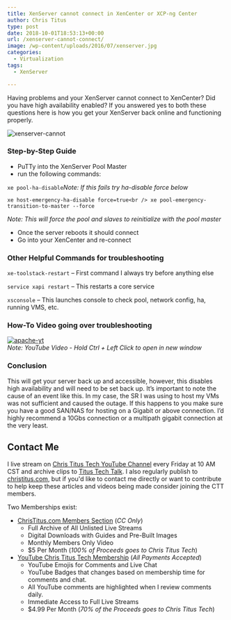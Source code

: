 ```yaml
---
title: XenServer cannot connect in XenCenter or XCP-ng Center
author: Chris Titus
type: post
date: 2018-10-01T18:53:13+00:00
url: /xenserver-cannot-connect/
image: /wp-content/uploads/2016/07/xenserver.jpg
categories:
  - Virtualization
tags:
  - XenServer

---
```

Having problems and your XenServer cannot connect to XenCenter? Did you have high availability enabled? If you answered yes to both these questions here is how you get your XenServer back online and functioning properly. <!--more-->

![xenserver-cannot](/wp-content/uploads/2018/10/xenserver-cannot-connect.png)

### Step-by-Step Guide

  * PuTTy into the XenServer Pool Master
  * run the following commands:

`xe pool-ha-disable`_Note: If this fails try ha-disable force below_
  
`xe host-emergency-ha-disable force=true<br />
xe pool-emergency-transition-to-master --force`
  
_Note: This will force the pool and slaves to reinitialize with the pool master_

  * Once the server reboots it should connect
  * Go into your XenCenter and re-connect

### Other Helpful Commands for troubleshooting

`xe-toolstack-restart` &#8211; First command I always try before anything else
  
`service xapi restart` &#8211; This restarts a core service
  
`xsconsole` &#8211; This launches console to check pool, network config, ha, running VMS, etc.

### How-To Video going over troubleshooting

[![apache-yt](https://img.youtube.com/vi/UqsaRixKveA/0.jpg)](https://www.youtube.com/watch?v=UqsaRixKveA)  
_Note: YouTube Video - Hold Ctrl + Left Click to open in new window_

### Conclusion

This will get your server back up and accessible, however, this disables high availability and will need to be set back up. It&#8217;s important to note the cause of an event like this. In my case, the SR I was using to host my VMs was not sufficient and caused the outage. If this happens to you make sure you have a good SAN/NAS for hosting on a Gigabit or above connection. I&#8217;d highly recommend a 10Gbs connection or a multipath gigabit connection at the very least.

## Contact Me

I live stream on [Chris Titus Tech YouTube Channel][1] every Friday at 10 AM CST and archive clips to [Titus Tech Talk][2]. I also regularly publish to [christitus.com][3], but if you'd like to contact me directly or want to contribute to help keep these articles and videos being made consider joining the CTT members. 

Two Memberships exist:
- [ChrisTitus.com Members Section][4] (_CC Only_)
  - Full Archive of All Unlisted Live Streams
  - Digital Downloads with Guides and Pre-Built Images
  - Monthly Members Only Video
  - $5 Per Month (_100% of Proceeds goes to Chris Titus Tech_)
- [YouTube Chris Titus Tech Membership][5] (_All Payments Accepted_)
  - YouTube Emojis for Comments and Live Chat
  - YouTube Badges that changes based on membership time for comments and chat.
  - All YouTube comments are highlighted when I review comments daily. 
  - Immediate Access to Full Live Streams
  - $4.99 Per Month (_70% of the Proceeds goes to Chris Titus Tech_)

 [1]: https://www.youtube.com/c/ChrisTitusTech
 [2]: https://www.youtube.com/c/ChrisTitusTechStreams
 [3]: https://christitus.com/
 [4]: https://portal.christitus.com
 [5]: https://links.christitus.com/join